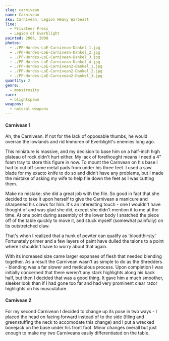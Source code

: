 ```yaml
---
slug: carnivean
name: Carnivean
sku: Carnivean, Legion Heavy Warbeast
line:
  - Privateer Press
  - Legion of Everblight
painted: 2006, 2008
photos:
  - ./PP-Hordes-LoE-Carnivean-Dankel_1.jpg
  - ./PP-Hordes-LoE-Carnivean-Dankel_2.jpg
  - ./PP-Hordes-LoE-Carnivean-Dankel_3.jpg
  - ./PP-Hordes-LoE-Carnivean-Dankel_4.jpg
  - ./PP-Hordes-LoE-Carnivean2-Dankel_1.jpg
  - ./PP-Hordes-LoE-Carnivean2-Dankel_2.jpg
  - ./PP-Hordes-LoE-Carnivean2-Dankel_3.jpg
quantity: 2
genre:
  - monstrosity
race:
  - blightspawn
weapons:
  - natural weapons
---
```


#### Carnivean 1

Ah, the Carnivean. If not for the lack of opposable thumbs, he would overran the lowlands and rid Immoren of Everblight's enemies long ago.

This miniature is massive, and my decision to base him on a half-inch high plateau of rock didn't hurt either. My lack of forethought means I need a 4" foam tray to store this figure in now. To mount the Carnvean on his base I had to cut off some metal pads from under his three feet. I used a saw blade for my exacto knife to do so and didn't have any problems, but I made the mistake of asking my wife to help file down the feet as I was cutting them.

Make no mistake; she did a great job with the file. So good in fact that she decided to take it upon herself to give the Carnivean a manicure and sharpened his claws for him. It's an interesting touch - one I wouldn't have thought of and was glad she did, except she didn't mention it to me at the time. At one point during assembly of the lower body I snatched the piece off of the table quickly to move it, and stuck myself (somewhat painfully) on its outstretched claw.

That's when I realized that a hunk of pewter can qualify as 'bloodthirsty.' Fortunately primer and a few layers of paint have dulled the talons to a point where I shouldn't have to worry about that again.

With its increased size came larger expanses of flesh that needed blending together. As a result the Carnivean wasn't as simple to do as the Shredders - blending was a far slower and meticulous process. Upon completion I was initially concerned that there weren't any stark highlights along his back half, but then I decided that was a good thing. It gave him a much smoother, sleeker look than if I had gone too far and had very prominent clear razor highlights on his musculature.

#### Carnivean 2

For my second Carnivean I decided to change up its pose in two ways - I placed the head on facing forward instead of to the side (filing and greenstuffing the neck to accomodate this change) and I put a wrecked bonejack on the base under his front foot. Minor changes overall but just enough to make my two Carniveans easily differentiated on the table.
